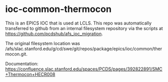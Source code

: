 # ioc-common-thermocon
This is an EPICS IOC that is used at LCLS. This repo was automatically transferred to github from an internal filesystem repository via the scripts at https://github.com/pcdshub/afs_ioc_migration.

The original filesystem location was /afs/slac.stanford.edu/g/cd/swe/git/repos/package/epics/ioc/common/thermocon.git.

Documentation: https://confluence.slac.stanford.edu/spaces/PCDS/pages/392822891/SMC+Thermocon+HECR008
